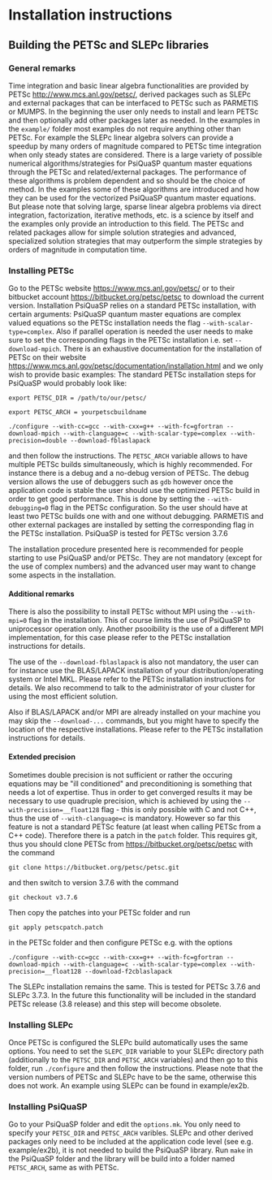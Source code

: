 
# Installation instructions

## Building the PETSc and SLEPc libraries

### General remarks 

Time integration and basic linear algebra functionalities are provided by PETSc http://www.mcs.anl.gov/petsc/, derived packages such as SLEPc and external packages that can be interfaced to PETSc such as PARMETIS or MUMPS. 
In the beginning the user only needs to install and learn PETSc and then optionally add other packages later as needed. In the examples in the `example/` folder most examples do not require anything other than PETSc. 
For example the SLEPc linear algebra solvers can provide a speedup by many orders of magnitude compared to PETSc time integration when only steady states are considered. 
There is a large variety of possible numerical algorithms/strategies for PsiQuaSP quantum master equations through the PETSc and related/external packages. The performance of these algorithms is problem dependent and so should be the choice of method. 
In the examples some of these algorithms are introduced and how they can be used for the vectorized PsiQuaSP quantum master equations. But please note that solving large, sparse linear algebra problems via direct integration, 
factorization, iterative methods, etc. is a science by itself and the examples only provide an introduction to this field. The PETSc and related packages allow for simple solution strategies and advanced, 
specialized solution strategies that may outperform the simple strategies by orders of magnitude in computation time. 

### Installing PETSc

Go to the PETSc website https://www.mcs.anl.gov/petsc/ or to their bitbucket account https://bitbucket.org/petsc/petsc to download the current version. Installation PsiQuaSP relies on a standard PETSc installation, with certain arguments:
PsiQuaSP quantum master equations are complex valued equations so the PETSc installation needs the flag `--with-scalar-type=complex`. Also if parallel operation is needed the user needs to make sure to set the corresponding flags in the PETSc installation i.e. set `--download-mpich`. There is an exhaustive documentation for the installation of PETSc on their website https://www.mcs.anl.gov/petsc/documentation/installation.html and we only wish to provide basic examples: The standard PETSc installation steps for PsiQuaSP would probably look like:

`export PETSC_DIR = /path/to/our/petsc/`

`export PETSC_ARCH = yourpetscbuildname`

`./configure --with-cc=gcc --with-cxx=g++ --with-fc=gfortran --download-mpich --with-clanguage=c --with-scalar-type=complex --with-precision=double --download-fblaslapack`

and then follow the instructions. The `PETSC_ARCH` variable allows to have multiple PETSc builds simultaneously, which is highly recommended. For instance there is a debug and a no-debug version of PETSc. 
The debug version allows the use of debuggers such as `gdb` however once the application code is stable the user should use the optimized PETSc build in order to get good performance. This is done by setting the `--with-debugging=0` 
flag in the PETSc configuration. So the user should have at least two PETSc builds one with and one without debugging. PARMETIS and other external packages are installed by setting the corresponding flag in the PETSc installation.
PsiQuaSP is tested for PETSc version 3.7.6

The installation procedure presented here is recommended for people starting to use PsiQuaSP and/or PETSc. They are not mandatory (except for the use of complex numbers) and the advanced user may want to change some aspects in the installation. 

#### Additional remarks

There is also the possibility to install PETSc without MPI using the `--with-mpi=0` flag in the installation. This of course limits the use of PsiQuaSP to uniprocessor operation only. Another psooibility is the use of a different MPI implementation, for this case please refer to the PETSc installation instructions for details. 

The use of the `--download-fblaslapack` is also not mandatory, the user can for instance use the BLAS/LAPACK installation of your distribution/operating system or Intel MKL. Please refer to the PETSc installation instructions for details. We also recommend to talk to the administrator of your cluster for using the most efficient solution.

Also if BLAS/LAPACK and/or MPI are already installed on your machine you may skip the `--download-...` commands, but you might have to specify the location of the respective installations. Please refer to the PETSc installation instructions for details.

#### Extended precision

Sometimes double precision is not sufficient or rather the occuring equations may be "ill conditioned" and preconditioning is something that needs a lot of expertise. Thus in order to get converged results it may be necessary to use quadruple precision, which is achieved by using the `--with-precision=__float128` flag - this is only possible with C and not C++, thus the use of `--with-clanguage=c` is mandatory. However so far this feature is not a standard PETSc feature (at least when calling PETSc from a C++ code). Therefore there is a patch in the `patch` folder. This requires git, thus you should clone PETSc from https://bitbucket.org/petsc/petsc with the command 

`git clone https://bitbucket.org/petsc/petsc.git`

and then switch to version 3.7.6 with the command

`git checkout v3.7.6`

Then copy the patches into your PETSc folder and run

`git apply petscpatch.patch`

in the PETSc folder and then configure PETSc e.g. with the options

`./configure --with-cc=gcc --with-cxx=g++ --with-fc=gfortran --download-mpich --with-clanguage=c --with-scalar-type=complex --with-precision=__float128 --download-f2cblaslapack`

The SLEPc installation remains the same. This is tested for PETSc 3.7.6 and SLEPc 3.7.3. In the future this functionality will be included in the standard PETSc release (3.8 release) and this step will become obsolete. 


### Installing SLEPc

Once PETSc is configured the SLEPc build automatically uses the same options. You need to set the `SLEPC_DIR` variable to your SLEPc directory path (additionally to the `PETSC_DIR` and `PETSC_ARCH` variables) and then go to this folder, run
`./configure`
and then follow the instructions. Please note that the version numbers of PETSc and SLEPc have to be the same, otherwise this does not work. An example using SLEPc can be found in example/ex2b.

### Installing PsiQuaSP

Go to your PsiQuaSP folder and edit the `options.mk`. You only need to specify your `PETSC_DIR` and `PETSC_ARCH` varibles. SLEPc and other derived packages only need to be included at the application code level (see e.g. example/ex2b), 
it is not needed to build the PsiQuaSP library. Run
`make`
in the PsiQuaSP folder and the library will be build into a folder named `PETSC_ARCH`, same as with PETSc.

